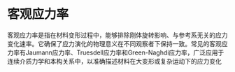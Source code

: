 # 客观应力率

客观应力率是指在材料变形过程中，能够排除刚体旋转影响、与参考系无关的应力变化速率。它确保了应力演化的物理意义在不同观察者下保持一致。常见的客观应力率有Jaumann应力率、Truesdell应力率和Green-Naghdi应力率，广泛应用于连续介质力学和本构关系中，以准确描述材料在大变形或复杂运动下的应力变化